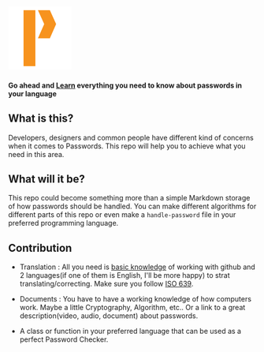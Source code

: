 ![Password world logo](assets/Pass-Logo-128-Orange.png)
---

**Go ahead and [Learn](/learn/) everything you need to know about passwords in your language**

## What is this?

Developers, designers and common people have different kind of concerns when it comes to Passwords. This repo will help you to achieve what you need in this area.

## What will it be?

This repo could become something more than a simple Markdown storage of how passwords should be handled. You can make different algorithms for different parts of this repo or even make a ```handle-password``` file in your preferred programming language.

## Contribution

+ Translation : All you need is [basic knowledge](http://try.github.io/) of working with github and 2 languages(if one of them is English, I'll be more happy) to strat translating/correcting. Make sure you follow [ISO 639](https://en.wikipedia.org/wiki/List_of_ISO_639-1_codes).

+ Documents : You have to have a working knowledge of how computers work. Maybe a little Cryptography, Algorithm, etc.. Or a link to a great description(video, audio, document) about passwords.

+ A class or function in your preferred language that can be used as a perfect Password Checker.
